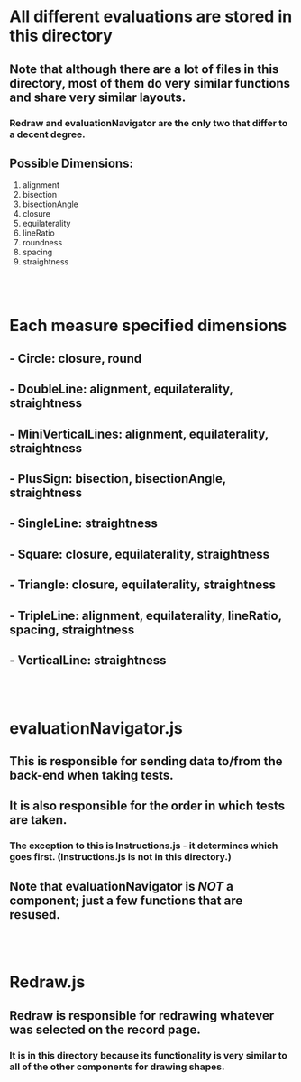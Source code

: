 # All different evaluations are stored in this directory

## Note that although there are a lot of files in this directory, most of them do very similar functions and share very similar layouts.

### Redraw and evaluationNavigator are the only two that differ to a decent degree.

## Possible Dimensions:

1. alignment
2. bisection
3. bisectionAngle
4. closure
5. equilaterality
6. lineRatio
7. roundness
8. spacing
9. straightness

<br><br>

# Each measure specified dimensions

## - **Circle:** closure, round

## - **DoubleLine:** alignment, equilaterality, straightness

## - **MiniVerticalLines:** alignment, equilaterality, straightness

## - **PlusSign:** bisection, bisectionAngle, straightness

## - **SingleLine:** straightness

## - **Square:** closure, equilaterality, straightness

## - **Triangle:** closure, equilaterality, straightness

## - **TripleLine:** alignment, equilaterality, lineRatio, spacing, straightness

## - **VerticalLine:** straightness

<br><br>

# evaluationNavigator.js

## This is responsible for sending data to/from the back-end when taking tests.

## It is also responsible for the order in which tests are taken.

### The exception to this is Instructions.js - it determines which goes first. (Instructions.js is not in this directory.)

## Note that evaluationNavigator is _NOT_ a component; just a few functions that are resused.

<br><br>

# Redraw.js

## Redraw is responsible for redrawing whatever was selected on the record page.

### It is in this directory because its functionality is very similar to all of the other components for drawing shapes.

